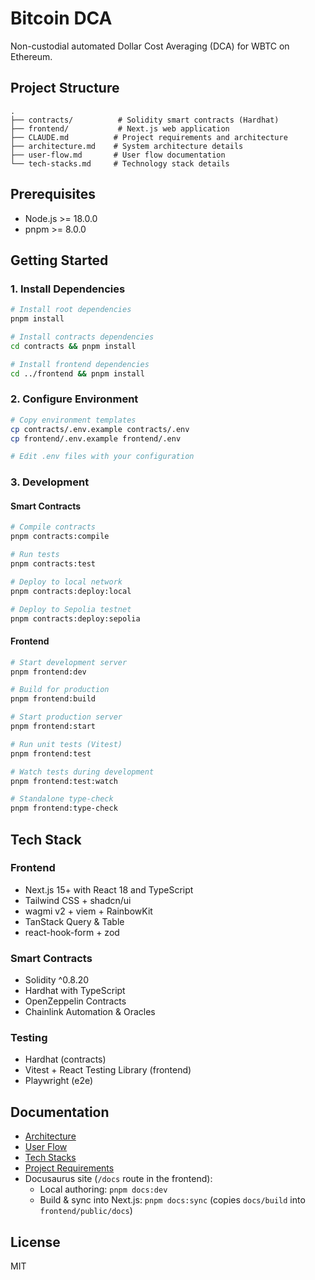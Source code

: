 # Bitcoin DCA

Non-custodial automated Dollar Cost Averaging (DCA) for WBTC on Ethereum.

## Project Structure

```
.
├── contracts/          # Solidity smart contracts (Hardhat)
├── frontend/           # Next.js web application
├── CLAUDE.md          # Project requirements and architecture
├── architecture.md    # System architecture details
├── user-flow.md       # User flow documentation
└── tech-stacks.md     # Technology stack details
```

## Prerequisites

- Node.js >= 18.0.0
- pnpm >= 8.0.0

## Getting Started

### 1. Install Dependencies

```bash
# Install root dependencies
pnpm install

# Install contracts dependencies
cd contracts && pnpm install

# Install frontend dependencies
cd ../frontend && pnpm install
```

### 2. Configure Environment

```bash
# Copy environment templates
cp contracts/.env.example contracts/.env
cp frontend/.env.example frontend/.env

# Edit .env files with your configuration
```

### 3. Development

#### Smart Contracts

```bash
# Compile contracts
pnpm contracts:compile

# Run tests
pnpm contracts:test

# Deploy to local network
pnpm contracts:deploy:local

# Deploy to Sepolia testnet
pnpm contracts:deploy:sepolia
```

#### Frontend

```bash
# Start development server
pnpm frontend:dev

# Build for production
pnpm frontend:build

# Start production server
pnpm frontend:start

# Run unit tests (Vitest)
pnpm frontend:test

# Watch tests during development
pnpm frontend:test:watch

# Standalone type-check
pnpm frontend:type-check
```

## Tech Stack

### Frontend
- Next.js 15+ with React 18 and TypeScript
- Tailwind CSS + shadcn/ui
- wagmi v2 + viem + RainbowKit
- TanStack Query & Table
- react-hook-form + zod

### Smart Contracts
- Solidity ^0.8.20
- Hardhat with TypeScript
- OpenZeppelin Contracts
- Chainlink Automation & Oracles

### Testing
- Hardhat (contracts)
- Vitest + React Testing Library (frontend)
- Playwright (e2e)

## Documentation

- [Architecture](./architecture.md)
- [User Flow](./user-flow.md)
- [Tech Stacks](./tech-stacks.md)
- [Project Requirements](./CLAUDE.md)
- Docusaurus site (`/docs` route in the frontend):
  - Local authoring: `pnpm docs:dev`
  - Build & sync into Next.js: `pnpm docs:sync` (copies `docs/build` into `frontend/public/docs`)

## License

MIT
